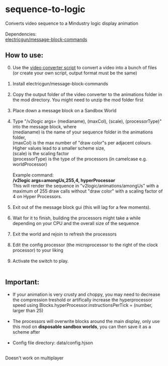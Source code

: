 # sequence-to-logic
Converts video sequence to a Mindustry logic display animation <br> <br>
Dependencies: <br> 
[electricgun/message-block-commands](https://github.com/ElectricGun/message-block-commands)
## How to use:
0. Use the [video converter script](https://github.com/ElectricGun/video-converter "Video Converter") to convert a video into a bunch of files (or create your own script, output format must be the same) <br> <br>
1. Install electricgun/message-block-commands <br> <br>
2. Copy the output folder of the video converter to the animations folder in the mod directory. You might need to unzip the mod folder first <br> <br>
3. Place down a message block on a Sandbox World <br> <br>
4. Type "/v2logic args= (medianame), (maxCol), (scale), (processorType)" into the message block, where <br>(medianame) is the name of your sequence folder in the animations folder, <br> (maxCol) is the max number of "draw color"s per adjacent colours. Higher values lead to a smaller scheme size, <br> (scale) is the scaling factor <br> (processorType) is the type of the processors (in camelcase e.g. worldProcessor) <br>  <br>Example command: <br>**/v2logic args=amongUs,255,4, hyperProcessor** <br> This will render the sequence in "v2logic/animations/amongUs" with a maximum of 255 draw calls without "draw color" with a scaling factor of 4 on Hyper Processors. <br> <br>
5. Exit out of the message block gui (this will lag for a few moments). <br> <br>
6. Wait for it to finish, building the processors might take a while depending on your CPU and the overall size of the sequence <br> <br>
7. Exit the world and rejoin to refresh the processors <br> <br>
8. Edit the config processor (the microprocessor to the right of the clock processor) to your liking <br> <br>
9. Activate the switch to play. <br> <br>
## Important: 
- If your animation is very crusty and choppy, you may need to decrease the compression treshold or artifically increase the hyperprocessor speed using Blocks.hyperProcessor.instructionsPerTick = (number, larger than 25) <br> <br>
- The processors will overwrite blocks around the main display, only use this mod on **disposable sandbox worlds**, you can then save it as a scheme after <br> <br>
- Config file directory: data/config.hjson <br>
<br>
Doesn't work on multiplayer

